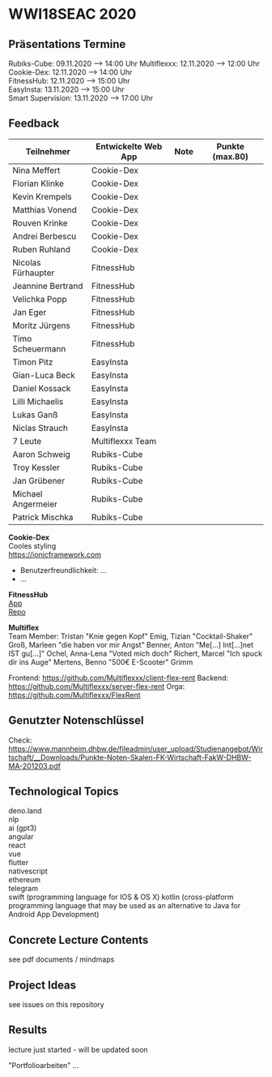 # WWI18SEAC 2020

## Präsentations Termine
Rubiks-Cube: 09.11.2020 --> 14:00 Uhr 
Multiflexxx: 12.11.2020 --> 12:00 Uhr  
Cookie-Dex: 12.11.2020 --> 14:00 Uhr  
FitnessHub: 12.11.2020 --> 15:00 Uhr  
EasyInsta: 13.11.2020 --> 15:00 Uhr  
Smart Supervision: 13.11.2020 --> 17:00 Uhr


## Feedback

| Teilnehmer | Entwickelte Web App | Note | Punkte (max.80)
|----------------------|----------|----------|------|
| Nina Meffert | Cookie-Dex |   |  |
| Florian Klinke | Cookie-Dex |   |  |
| Kevin Krempels | Cookie-Dex |   |  |
| Matthias Vonend | Cookie-Dex |   |  | 
| Rouven Krinke | Cookie-Dex |   |  | 
| Andrei Berbescu | Cookie-Dex |   |  |
| Ruben Ruhland | Cookie-Dex |   |  |
| Nicolas Fürhaupter | FitnessHub |   |  |
| Jeannine Bertrand | FitnessHub |   |  |
| Velichka Popp | FitnessHub |   |  |
| Jan Eger | FitnessHub |   |  |
| Moritz Jürgens | FitnessHub |   |  |
| Timo Scheuermann | FitnessHub |   |  |
| Timon Pitz | EasyInsta |   |  |
| Gian-Luca Beck | EasyInsta |   |  |
| Daniel Kossack | EasyInsta |   |  |
| Lilli Michaelis | EasyInsta |   |  |
| Lukas Ganß | EasyInsta |   |  |
| Niclas Strauch | EasyInsta |   |  |
| 7 Leute | Multiflexxx Team |   |  |
| Aaron Schweig | Rubiks-Cube |   |  |
| Troy Kessler | Rubiks-Cube |   |  |
| Jan Grübener | Rubiks-Cube |   |  |
| Michael Angermeier | Rubiks-Cube |   |  |
| Patrick Mischka | Rubiks-Cube |   |  |

**Cookie-Dex**  
Cooles styling  
https://ionicframework.com  

- Benutzerfreundlichkeit: ...
- ...


**FitnessHub**  
[App](https://fitnesshub.app/)  
[Repo](https://github.com/TimoScheuermann/FitnessHub)

**Multiflex** <br>
Team Member: Tristan "Knie gegen Kopf" Emig, Tizian "Cocktail-Shaker" Groß, Marleen "die haben vor mir Angst" Benner, Anton "Me[...] Int[...]net IST gu[...]" Ochel, Anna-Lena "Voted mich doch" Richert, Marcel "Ich spuck dir ins Auge" Mertens, Benno "500€ E-Scooter" Grimm

Frontend: https://github.com/Multiflexxx/client-flex-rent
Backend: https://github.com/Multiflexxx/server-flex-rent
Orga: https://github.com/Multiflexxx/FlexRent

## Genutzter Notenschlüssel
Check: https://www.mannheim.dhbw.de/fileadmin/user_upload/Studienangebot/Wirtschaft/__Downloads/Punkte-Noten-Skalen-FK-Wirtschaft-FakW-DHBW-MA-201203.pdf

## Technological Topics
deno.land  
nlp  
ai (gpt3)  
angular  
react  
vue  
flutter  
nativescript  
ethereum  
telegram  
swift (programming language for IOS & OS X)
kotlin (cross-platform programming language that may be used as an alternative to Java for Android App Development)


## Concrete Lecture Contents 
see pdf documents / mindmaps


## Project Ideas
see issues on this repository


## Results
lecture just started - will be updated soon

"Portfolioarbeiten"
...

